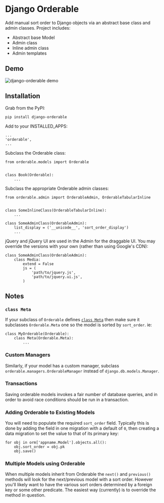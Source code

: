# Django Orderable


Add manual sort order to Django objects via an abstract base class and admin classes. Project includes:

* Abstract base Model
* Admin class
* Inline admin class
* Admin templates


## Demo


![django-orderable demo](https://cloud.githubusercontent.com/assets/30606/6326221/667992e0-bb47-11e4-923e-29334573ff5c.gif)

## Installation


Grab from the PyPI:

    pip install django-orderable


Add to your INSTALLED_APPS:

    ...
    'orderable',
    ...

Subclass the Orderable class:

    from orderable.models import Orderable


    class Book(Orderable):
        ...

Subclass the appropriate Orderable admin classes:

    from orderable.admin import OrderableAdmin, OrderableTabularInline


    class SomeInlineClass(OrderableTabularInline):
        ...

    class SomeAdminClass(OrderableAdmin):
        list_display = ('__unicode__', 'sort_order_display')
        ...


jQuery and jQuery UI are used in the Admin for the draggable UI. You may override the versions with your own (rather than using Google's CDN):

    class SomeAdminClass(OrderableAdmin):
        class Media:
            extend = False
            js = (
                'path/to/jquery.js',
                'path/to/jquery.ui.js',
            )


## Notes

### `class Meta`

If your subclass of `Orderable` defines [`class Meta`](https://docs.djangoproject.com/en/2.0/ref/models/options/) then make sure it subclasses `Orderable.Meta` one so the model is sorted by `sort_order`. ie:

    class MyOrderable(Orderable):
        class Meta(Orderable.Meta):
            ...

### Custom Managers

Similarly, if your model has a custom manager, subclass `orderable.managers.OrderableManager` instead of `django.db.models.Manager`.

### Transactions

Saving orderable models invokes a fair number of database queries, and in order
to avoid race conditions should be run in a transaction.

### Adding Orderable to Existing Models

You will need to populate the required `sort_order` field. Typically this is
done by adding the field in one migration with a default of `0`, then creating
a data migration to set the value to that of its primary key:


    for obj in orm['appname.Model'].objects.all():
        obj.sort_order = obj.pk
        obj.save()


### Multiple Models using Orderable

When multiple models inherit from Orderable the `next()` and `previous()`
methods will look for the next/previous model with a sort order. However you'll
likely want to have the various sort orders determined by a foreign key or some
other predicate. The easiest way (currently) is to override the method in
question.

